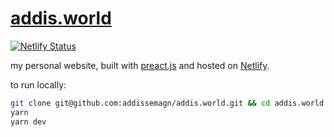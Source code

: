 # [addis.world](https://addis.world)
[![Netlify Status](https://api.netlify.com/api/v1/badges/676ef0bf-e2bd-443c-b126-89d1e5dc2993/deploy-status)](https://app.netlify.com/sites/addissemagn/deploys)

my personal website, built with [preact.js](https://preactjs.com) and hosted on [Netlify](https://www.netlify.com).

to run locally:
```sh
git clone git@github.com:addissemagn/addis.world.git && cd addis.world
yarn
yarn dev
```
